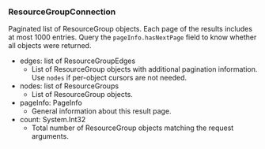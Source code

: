 ### ResourceGroupConnection
Paginated list of ResourceGroup objects. Each page of the results includes at most 1000 entries. Query the `pageInfo.hasNextPage` field to know whether all objects were returned.

- edges: list of ResourceGroupEdges
  - List of ResourceGroup objects with additional pagination information. Use `nodes` if per-object cursors are not needed.
- nodes: list of ResourceGroups
  - List of ResourceGroup objects.
- pageInfo: PageInfo
  - General information about this result page.
- count: System.Int32
  - Total number of ResourceGroup objects matching the request arguments.
